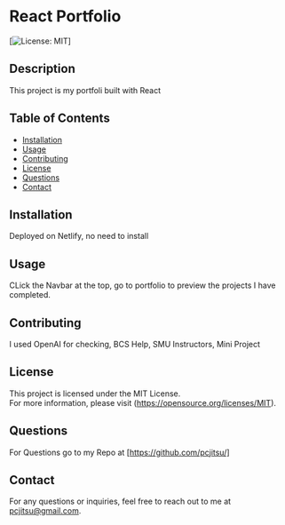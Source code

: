 # React Portfolio

[![License: MIT](https://img.shields.io/badge/License-MIT-yellow.svg)]

## Description

This project is my portfoli built with React

## Table of Contents

- [Installation](#installation)
- [Usage](#usage)
- [Contributing](#contributing)
- [License](#license)
- [Questions](#questions)
- [Contact](#contact)

## Installation

Deployed on Netlify, no need to install

## Usage

CLick the Navbar at the top, go to portfolio to preview the projects I have completed.

## Contributing

I used OpenAI for checking, BCS Help, SMU Instructors, Mini Project


## License

This project is licensed under the MIT License.  
For more information, please visit (https://opensource.org/licenses/MIT).

## Questions

For Questions go to my Repo at [https://github.com/pcjitsu/]

## Contact

For any questions or inquiries, feel free to reach out to me at pcjitsu@gmail.com.
